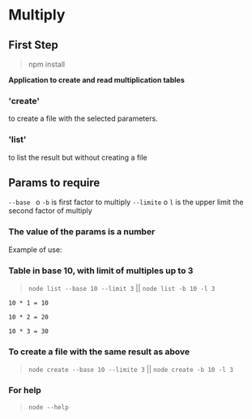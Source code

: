 # Multiply

## First Step
>npm install

**Application to create and read multiplication tables**

### 'create' 
to create a file with the selected parameters. 
### 'list' 
to list the result but without creating a file

## Params to require 
`--base ` o `-b` is first factor to multiply
`--limite` o `l` is the upper limit the second factor of multiply
### The value of the params is a number

Example of use:

### Table in base 10, with limit of multiples up to 3
>`node list --base 10 --limit 3` || `node list -b 10 -l 3`

```
10 * 1 = 10 
 
10 * 2 = 20 
 
10 * 3 = 30 
```
### To create a file with the same result as above

> `node create --base 10 --limite 3` || `node create -b 10 -l 3`

### For help
> `node --help`

